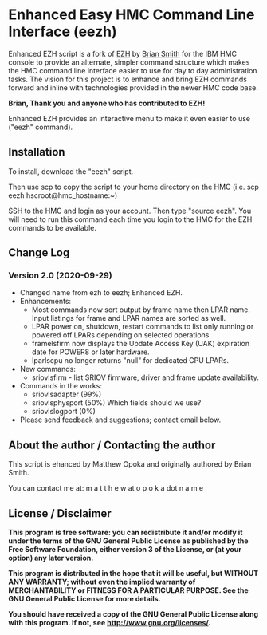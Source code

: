 # Enhanced Easy HMC Command Line Interface (eezh)

Enhanced EZH script is a fork of [EZH](http://ezh.sourceforge.net/) by [Brian Smith](https://sourceforge.net/u/ixbrian/profile/) for the IBM HMC console to provide an alternate, simpler command structure which makes the HMC command line interface easier to use for day to day administration tasks.  The vision for this project is to enhance and bring EZH commands forward and inline with technologies provided in the newer HMC code base.

**Brian, Thank you and anyone who has contributed to EZH!**

Enhanced EZH provides an interactive menu to make it even easier to use ("eezh" command).


## Installation
To install, download the "eezh" script.

Then use scp to copy the script to your home directory on the HMC (i.e. scp eezh hscroot@hmc_hostname:~)

SSH to the HMC and login as your account.   Then type "source eezh".   You will need to run this command each time you login to the HMC for the EZH commands to be available. 


## Change Log
### Version 2.0 (2020-09-29)
- Changed name from ezh to eezh; Enhanced EZH.
- Enhancements:
  - Most commands now sort output by frame name then LPAR name.  Input listings for frame and LPAR names are sorted as well.
  - LPAR power on, shutdown, restart commands to list only running or powered off LPARs depending on selected operations.
  - framelsfirm now displays the Update Access Key (UAK) expiration date for POWER8 or later hardware.
  - lparlscpu no longer returns "null" for dedicated CPU LPARs.
- New commands:
  - sriovlsfirm - list SRIOV firmware, driver and frame update availability.
- Commands in the works:
  - sriovlsadapter (99%)
  - sriovlsphysport (50%) Which fields should we use?
  - sriovlslogport (0%)
 - Please send feedback and suggestions; contact email below.


## About the author / Contacting the author
This script is ehanced by Matthew Opoka and originally authored by Brian Smith.

You can contact me at:  m a t t h e w at o p o k a dot n a m e

## License / Disclaimer
**This program is free software: you can redistribute it and/or modify
it under the terms of the GNU General Public License as published by
the Free Software Foundation, either version 3 of the License, or
(at your option) any later version.**

**This program is distributed in the hope that it will be useful,
but WITHOUT ANY WARRANTY; without even the implied warranty of
MERCHANTABILITY or FITNESS FOR A PARTICULAR PURPOSE.  See the
GNU General Public License for more details.**

**You should have received a copy of the GNU General Public License
along with this program.  If not, see <http://www.gnu.org/licenses/>.**
